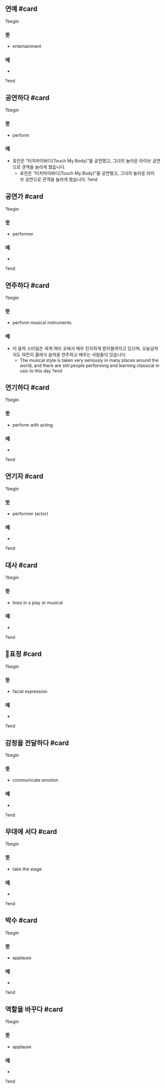 ## 연예 #card
?begin
### 뜻
- entertainment
### 예
-
?end

## 공연하다 #card
?begin
### 뜻
- perform
### 예
- 효린은 “터치마이바디(Touch My Body)”를 공연했고, 그녀의 놀라운 라이브 공연으로 관객을 놀라게 했습니다.
	- 효린은 “터치마이바디(Touch My Body)”를 공연했고, 그녀의 놀라운 라이브 공연으로 관객을 놀라게 했습니다.
?end

## 공연가 #card
?begin
### 뜻
- performer
### 예
-
?end

## 연주하다 #card
?begin
### 뜻
- perform musical instruments
### 예
- 이 음악 스타일은 세계 여러 곳에서 매우 진지하게 받아들여지고 있으며, 오늘날까지도 여전히 클래식 음악을 연주하고 배우는 사람들이 있습니다.
	- The musical style is taken very seriously in many places around the world, and there are still people performing and learning classical music to this day
?end

## 연기하다 #card
?begin
### 뜻
- perform with acting
### 예
-
?end

## 연기자 #card
?begin
### 뜻
- performer (actor)
### 예
-
?end

## 대사 #card
?begin
### 뜻
- lines in a play or musical
### 예
-
?end

## 표정 #card
?begin
### 뜻
- facial expression
### 예
-
?end

## 감정을 전달하다 #card
?begin
### 뜻
- communicate emotion
### 예
-
?end

## 무대에 서다 #card
?begin
### 뜻
- take the stage
### 예
-
?end

## 박수 #card
?begin
### 뜻
- applause
### 예
-
?end

## 역할을 바꾸다 #card
?begin
### 뜻
- applause
### 예
-
?end
